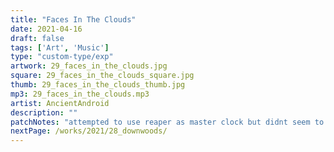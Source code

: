 ```yaml
---
title: "Faces In The Clouds"
date: 2021-04-16
draft: false
tags: ['Art', 'Music']
type: "custom-type/exp"
artwork: 29_faces_in_the_clouds.jpg
square: 29_faces_in_the_clouds_square.jpg
thumb: 29_faces_in_the_clouds_thumb.jpg
mp3: 29_faces_in_the_clouds.mp3
artist: AncientAndroid
description: ""
patchNotes: "attempted to use reaper as master clock but didnt seem to want to work. used pnwo as master and 16th gate to plaits trigger and coast which is changing chord, then going into clouds. m32 into mimeophon and triggered every bar by pnwo. into mim with clocked delay."
nextPage: /works/2021/28_downwoods/
---
```

